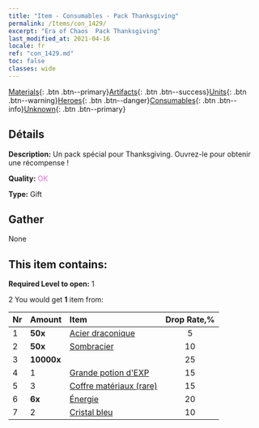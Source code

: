 ```yaml
---
title: "Item - Consumables - Pack Thanksgiving"
permalink: /Items/con_1429/
excerpt: "Era of Chaos  Pack Thanksgiving"
last_modified_at: 2021-04-16
locale: fr
ref: "con_1429.md"
toc: false
classes: wide
---
```

 [Materials](/fr/Items/){: .btn .btn--primary}[Artifacts](/fr/Items/Artifacts/){: .btn .btn--success}[Units](/fr/Items/Units/){: .btn .btn--warning}[Heroes](/fr/Items/Heroes/){: .btn .btn--danger}[Consumables](/fr/Items/Consumables/){: .btn .btn--info}[Unknown](/fr/Items/Unknown/){: .btn .btn--primary}

## Détails
 **Description:** Un pack spécial pour Thanksgiving. Ouvrez-le pour obtenir une récompense !

 **Quality:** <span style="color: #DA70D6">OK</span>

 **Type:** Gift

## Gather

  None

## This item contains:

 **Required Level to open:** 1

 2 You would get **1** item  from:

  | Nr | Amount |     Item    | Drop Rate,% |
  |:---|:-------|:------------|:---------:|
  | 1 |  **50x** | [Acier draconique](/fr/Items/con_880/) | 5 | 
  | 2 |  **50x** | [Sombracier](/fr/Items/con_881/) | 10 | 
  | 3 |  **10000x** | <i class="fas fa-coins"/> | 25 | 
  | 4 | 1 | [Grande potion d'EXP](/fr/Items/con_702/) | 15 | 
  | 5 | 3 | [Coffre matériaux (rare)](/fr/Items/con_757/) | 15 | 
  | 6 |  **6x** | [Énergie](/fr/Items/con_900/) | 20 | 
  | 7 | 2 | [Cristal bleu](/fr/Items/con_716/) | 10 | 
